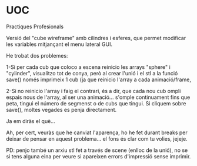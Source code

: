 # UOC
Practiques Profesionals

Versió del "cube wireframe" amb cilindres i esferes, que permet modificar les variables mitjançant el menu lateral GUI.

He trobat dos problemes:

1-Si per cada cub que coloco a escena reinicio les arrays "sphere" i "cylinder", visualitzo tot de conya, però al crear l'unió i el stl a la funció save() només imprimeix 1 cub (ja que reinicio l'array a cada animació/frame,

2-Si no reinicio l'array i faig el contrari, és a dir, que cada nou cub ompli espais nous de l'array, al ser una animació... s'omple continuament fins que peta, tingui el número de segmenst o de cubs que tingui. Si cliquem sobre save(), moltes vegades es penja directament.

Ja em diràs el què...

Ah, per cert, veuràs que he canviat l'aparença, ho he fet durant breaks per deixar de pensar en aquest problema... el fons és clar com tu volies, jejeje.

PD: penjo també un arxiu stl fet a través de scene (enlloc de la unió), no se si tens alguna eina per veure si apareixen errors d'impressió sense imprimir.
